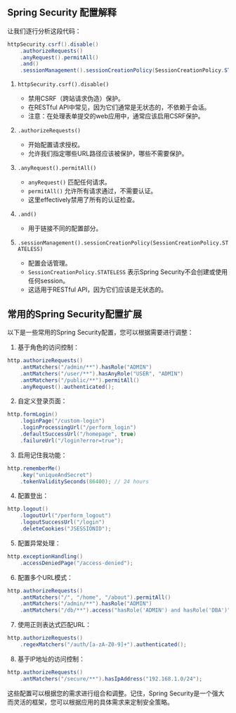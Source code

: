 ## Spring Security 配置解释

让我们逐行分析这段代码：

```java
httpSecurity.csrf().disable()
    .authorizeRequests()
    .anyRequest().permitAll()
    .and()
    .sessionManagement().sessionCreationPolicy(SessionCreationPolicy.STATELESS);
```

1. `httpSecurity.csrf().disable()`
   - 禁用CSRF（跨站请求伪造）保护。
   - 在RESTful API中常见，因为它们通常是无状态的，不依赖于会话。
   - 注意：在处理表单提交的web应用中，通常应该启用CSRF保护。

2. `.authorizeRequests()`
   - 开始配置请求授权。
   - 允许我们指定哪些URL路径应该被保护，哪些不需要保护。

3. `.anyRequest().permitAll()`
   - `anyRequest()` 匹配任何请求。
   - `permitAll()` 允许所有请求通过，不需要认证。
   - 这里effectively禁用了所有的认证检查。

4. `.and()`
   - 用于链接不同的配置部分。

5. `.sessionManagement().sessionCreationPolicy(SessionCreationPolicy.STATELESS)`
   - 配置会话管理。
   - `SessionCreationPolicy.STATELESS` 表示Spring Security不会创建或使用任何session。
   - 这适用于RESTful API，因为它们应该是无状态的。

## 常用的Spring Security配置扩展

以下是一些常用的Spring Security配置，您可以根据需要进行调整：

1. 基于角色的访问控制：

```java
http.authorizeRequests()
    .antMatchers("/admin/**").hasRole("ADMIN")
    .antMatchers("/user/**").hasAnyRole("USER", "ADMIN")
    .antMatchers("/public/**").permitAll()
    .anyRequest().authenticated();
```

2. 自定义登录页面：

```java
http.formLogin()
    .loginPage("/custom-login")
    .loginProcessingUrl("/perform_login")
    .defaultSuccessUrl("/homepage", true)
    .failureUrl("/login?error=true");
```

3. 启用记住我功能：

```java
http.rememberMe()
    .key("uniqueAndSecret")
    .tokenValiditySeconds(86400); // 24 hours
```

4. 配置登出：

```java
http.logout()
    .logoutUrl("/perform_logout")
    .logoutSuccessUrl("/login")
    .deleteCookies("JSESSIONID");
```

5. 配置异常处理：

```java
http.exceptionHandling()
    .accessDeniedPage("/access-denied");
```

6. 配置多个URL模式：

```java
http.authorizeRequests()
    .antMatchers("/", "/home", "/about").permitAll()
    .antMatchers("/admin/**").hasRole("ADMIN")
    .antMatchers("/db/**").access("hasRole('ADMIN') and hasRole('DBA')");
```

7. 使用正则表达式匹配URL：

```java
http.authorizeRequests()
    .regexMatchers("/auth/[a-zA-Z0-9]+").authenticated();
```

8. 基于IP地址的访问控制：

```java
http.authorizeRequests()
    .antMatchers("/secure/**").hasIpAddress("192.168.1.0/24");
```

这些配置可以根据您的需求进行组合和调整。记住，Spring Security是一个强大而灵活的框架，您可以根据应用的具体需求来定制安全策略。
